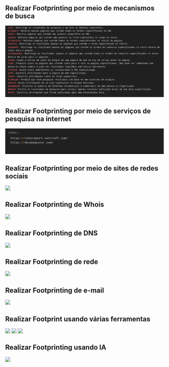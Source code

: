 <h2>Realizar Footprinting por meio de mecanismos de busca</h2>

<img src="https://github.com/Diegodevcyber/Certified-Ethical-Hacker-V13/blob/main/Module%2002%20-%20Labs/Images/1.png?raw=true">

<h2>Realizar Footprinting por meio de serviços de pesquisa na internet</h2>

<img src="https://github.com/Diegodevcyber/Certified-Ethical-Hacker-V13/blob/main/Module%2002%20-%20Labs/Images/2.png?raw=true">

<h2>Realizar Footprinting por meio de sites de redes sociais</h2>

<img src="/home/kali/Área de trabalho/Certified-Ethical-Hacker-V13/Module 02 - Labs/Images/3.png">

<h2>Realizar Footprinting de Whois</h2>

<img src="/home/kali/Área de trabalho/Certified-Ethical-Hacker-V13/Module 02 - Labs/Images/4.png">

<h2>Realizar Footprinting de DNS</h2>

<img src="/home/kali/Área de trabalho/Certified-Ethical-Hacker-V13/Module 02 - Labs/Images/5.png">

<h2>Realizar Footprinting de rede</h2>

<img src="/home/kali/Área de trabalho/Certified-Ethical-Hacker-V13/Module 02 - Labs/Images/6.png">

<h2>Realizar Footprinting de e-mail</h2>

<img src="/home/kali/Área de trabalho/Certified-Ethical-Hacker-V13/Module 02 - Labs/Images/7.png">

<h2>Realizar Footprint usando várias ferramentas</h2>

<img src="/home/kali/Área de trabalho/Certified-Ethical-Hacker-V13/Module 02 - Labs/Images/8.1.png">

<img src="/home/kali/Área de trabalho/Certified-Ethical-Hacker-V13/Module 02 - Labs/Images/8.2.png">

<img src="/home/kali/Área de trabalho/Certified-Ethical-Hacker-V13/Module 02 - Labs/Images/8.3.png">

<h2>Realizar Footprinting usando IA</h2>

<img src="/home/kali/Área de trabalho/Certified-Ethical-Hacker-V13/Module 02 - Labs/Images/9.png">
